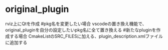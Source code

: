 # original_plugin
rviz上にQtを作成
#pkg名を変更したい場合
vscodeの置き換え機能で、original_pluginを自分の設定したいpkg名に全て置き換える
#新たなpluginを作成する場合
CmakeListのSRC_FILESに加える、plugin_description.xmlファイルに追加する
